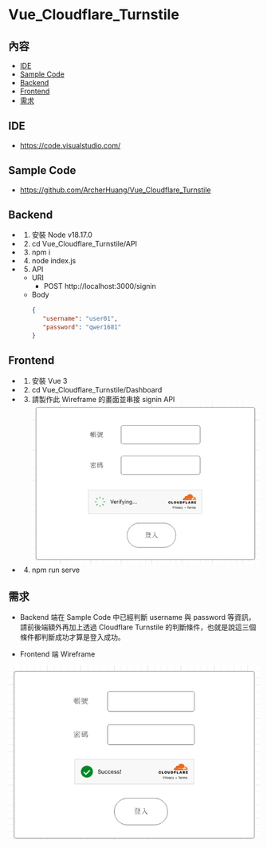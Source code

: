 # Vue_Cloudflare_Turnstile

## 內容
- [IDE](#ide)
- [Sample Code](#sample-code)
- [Backend](#backend)
- [Frontend](#frontend)
- [需求](#%E9%9C%80%E6%B1%82)

## IDE
* https://code.visualstudio.com/

## Sample Code
* https://github.com/ArcherHuang/Vue_Cloudflare_Turnstile

## Backend
* 1. 安裝 Node v18.17.0
* 2. cd Vue_Cloudflare_Turnstile/API
* 3. npm i
* 4. node index.js 
* 5. API
  * URI
    * POST http://localhost:3000/signin
  * Body
    ```json
    {
       "username": "user01",
       "password": "qwer1681"
    }
    ```

## Frontend
* 1. 安裝 Vue 3
* 2. cd Vue_Cloudflare_Turnstile/Dashboard
* 3. 請製作此 Wireframe 的畫面並串接 signin API
  ![](./Images/pic1.png)
* 4. npm run serve

## 需求
* Backend 端在 Sample Code 中已經判斷 username 與 password 等資訊，請前後端額外再加上透過 Cloudflare Turnstile 的判斷條件，也就是說這三個條件都判斷成功才算是登入成功。

* Frontend 端 Wireframe

![](./Images/pic2.png)

